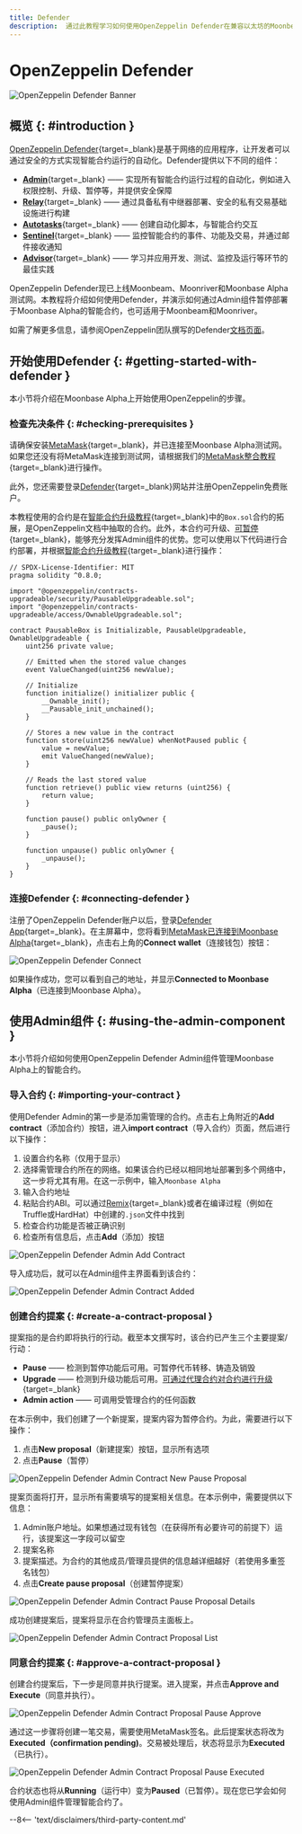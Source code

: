 ```yaml
---
title: Defender
description:  通过此教程学习如何使用OpenZeppelin Defender在兼容以太坊的Moonbeam上安全地管理智能合约
---
```


# OpenZeppelin Defender

![OpenZeppelin Defender Banner](/images/builders/build/eth-api/dev-env/openzeppelin/defender/oz-defender-banner.png)

## 概览 {: #introduction } 

[OpenZeppelin Defender](https://docs.openzeppelin.com/defender/){target=_blank}是基于网络的应用程序，让开发者可以通过安全的方式实现智能合约运行的自动化。Defender提供以下不同的组件：

 - [**Admin**](https://docs.openzeppelin.com/defender/admin){target=_blank} —— 实现所有智能合约运行过程的自动化，例如进入权限控制、升级、暂停等，并提供安全保障
 - [**Relay**](https://docs.openzeppelin.com/defender/relay){target=_blank} —— 通过具备私有中继器部署、安全的私有交易基础设施进行构建
 - [**Autotasks**](https://docs.openzeppelin.com/defender/autotasks){target=_blank} —— 创建自动化脚本，与智能合约交互
 - [**Sentinel**](https://docs.openzeppelin.com/defender/sentinel){target=_blank} —— 监控智能合约的事件、功能及交易，并通过邮件接收通知
 - [**Advisor**](https://docs.openzeppelin.com/defender/advisor){target=_blank} —— 学习并应用开发、测试、监控及运行等环节的最佳实践

OpenZeppelin Defender现已上线Moonbeam、Moonriver和Moonbase Alpha测试网。本教程将介绍如何使用Defender，并演示如何通过Admin组件暂停部署于Moonbase Alpha的智能合约，也可适用于Moonbeam和Moonriver。

如需了解更多信息，请参阅OpenZeppelin团队撰写的Defender[文档页面](https://docs.openzeppelin.com/defender/)。

## 开始使用Defender {: #getting-started-with-defender } 

本小节将介绍在Moonbase Alpha上开始使用OpenZeppelin的步骤。

### 检查先决条件 {: #checking-prerequisites } 

请确保安装[MetaMask](https://metamask.io/){target=_blank}，并已连接至Moonbase Alpha测试网。如果您还没有将MetaMask连接到测试网，请根据我们的[MetaMask整合教程](/integrations/wallets/metamask/){target=_blank}进行操作。

此外，您还需要登录[Defender](https://defender.openzeppelin.com/){target=_blank}网站并注册OpenZeppelin免费账户。

本教程使用的合约是在[智能合约升级教程](https://docs.openzeppelin.com/learn/upgrading-smart-contracts){target=_blank}中的`Box.sol`合约的拓展，是OpenZeppelin文档中抽取的合约。此外，本合约可升级、[可暂停](https://docs.openzeppelin.com/contracts/4.x/api/security#Pausable){target=_blank}，能够充分发挥Admin组件的优势。您可以使用以下代码进行合约部署，并根据[智能合约升级教程](https://docs.openzeppelin.com/learn/upgrading-smart-contracts){target=_blank}进行操作：

```sol
// SPDX-License-Identifier: MIT
pragma solidity ^0.8.0;

import "@openzeppelin/contracts-upgradeable/security/PausableUpgradeable.sol";
import "@openzeppelin/contracts-upgradeable/access/OwnableUpgradeable.sol";

contract PausableBox is Initializable, PausableUpgradeable, OwnableUpgradeable {
    uint256 private value;
 
    // Emitted when the stored value changes
    event ValueChanged(uint256 newValue);

    // Initialize
    function initialize() initializer public {
        __Ownable_init();
        __Pausable_init_unchained();
    }
 
    // Stores a new value in the contract
    function store(uint256 newValue) whenNotPaused public {
        value = newValue;
        emit ValueChanged(newValue);
    }
 
    // Reads the last stored value
    function retrieve() public view returns (uint256) {
        return value;
    }
    
    function pause() public onlyOwner {
        _pause();
    }

    function unpause() public onlyOwner {
        _unpause();
    }
}
```

### 连接Defender {: #connecting-defender } 

注册了OpenZeppelin Defender账户以后，登录[Defender App](https://defender.openzeppelin.com/){target=_blank}。在主屏幕中，您将看到[MetaMask已连接到Moonbase Alpha](/getting-started/moonbase/metamask/){target=_blank}，点击右上角的**Connect wallet**（连接钱包）按钮：

![OpenZeppelin Defender Connect](/images/builders/build/eth-api/dev-env/openzeppelin/defender/oz-defender-1.png)

如果操作成功，您可以看到自己的地址，并显示**Connected to Moonbase Alpha**（已连接到Moonbase Alpha）。

## 使用Admin组件 {: #using-the-admin-component } 

本小节将介绍如何使用OpenZeppelin Defender Admin组件管理Moonbase Alpha上的智能合约。

### 导入合约 {: #importing-your-contract } 

使用Defender Admin的第一步是添加需管理的合约。点击右上角附近的**Add contract**（添加合约）按钮，进入**import contract**（导入合约）页面，然后进行以下操作：

 1. 设置合约名称（仅用于显示）
 2. 选择需管理合约所在的网络。如果该合约已经以相同地址部署到多个网络中，这一步将尤其有用。在这一示例中，输入`Moonbase Alpha`
 3. 输入合约地址
 4. 粘贴合约ABI。可以通过[Remix](/builders/tools/remix/){target=_blank}或者在编译过程（例如在Truffle或HardHat）中创建的`.json`文件中找到
 5. 检查合约功能是否被正确识别
 6. 检查所有信息后，点击**Add**（添加）按钮

![OpenZeppelin Defender Admin Add Contract](/images/builders/build/eth-api/dev-env/openzeppelin/defender/oz-defender-2.png)

导入成功后，就可以在Admin组件主界面看到该合约：

![OpenZeppelin Defender Admin Contract Added](/images/builders/build/eth-api/dev-env/openzeppelin/defender/oz-defender-3.png)

### 创建合约提案 {: #create-a-contract-proposal } 

提案指的是合约即将执行的行动。截至本文撰写时，该合约已产生三个主要提案/行动：

- **Pause** —— 检测到暂停功能后可用。可暂停代币转移、铸造及销毁
- **Upgrade** —— 检测到升级功能后可用。[可通过代理合约对合约进行升级](https://docs.openzeppelin.com/learn/upgrading-smart-contracts){target=_blank}
- **Admin action** —— 可调用受管理合约的任何函数

在本示例中，我们创建了一个新提案，提案内容为暂停合约。为此，需要进行以下操作：

 1. 点击**New proposal**（新建提案）按钮，显示所有选项
 2. 点击**Pause**（暂停）

![OpenZeppelin Defender Admin Contract New Pause Proposal](/images/builders/build/eth-api/dev-env/openzeppelin/defender/oz-defender-4.png)

提案页面将打开，显示所有需要填写的提案相关信息。在本示例中，需要提供以下信息：

 1. Admin账户地址。如果想通过现有钱包（在获得所有必要许可的前提下）运行，该提案这一字段可以留空
 2. 提案名称
 3. 提案描述。为合约的其他成员/管理员提供的信息越详细越好（若使用多重签名钱包）
 4. 点击**Create pause proposal**（创建暂停提案）

![OpenZeppelin Defender Admin Contract Pause Proposal Details](/images/builders/build/eth-api/dev-env/openzeppelin/defender/oz-defender-5.png)

成功创建提案后，提案将显示在合约管理员主面板上。

![OpenZeppelin Defender Admin Contract Proposal List](/images/builders/build/eth-api/dev-env/openzeppelin/defender/oz-defender-6.png)

### 同意合约提案 {: #approve-a-contract-proposal } 

创建合约提案后，下一步是同意并执行提案。进入提案，并点击**Approve and Execute**（同意并执行）。

![OpenZeppelin Defender Admin Contract Proposal Pause Approve](/images/builders/build/eth-api/dev-env/openzeppelin/defender/oz-defender-7.png)


通过这一步骤将创建一笔交易，需要使用MetaMask签名。此后提案状态将改为**Executed（confirmation pending)**。交易被处理后，状态将显示为**Executed**（已执行）。

![OpenZeppelin Defender Admin Contract Proposal Pause Executed](/images/builders/build/eth-api/dev-env/openzeppelin/defender/oz-defender-8.png)

合约状态也将从**Running**（运行中）变为**Paused**（已暂停）。现在您已学会如何使用Admin组件管理智能合约了。

--8<-- 'text/disclaimers/third-party-content.md'
